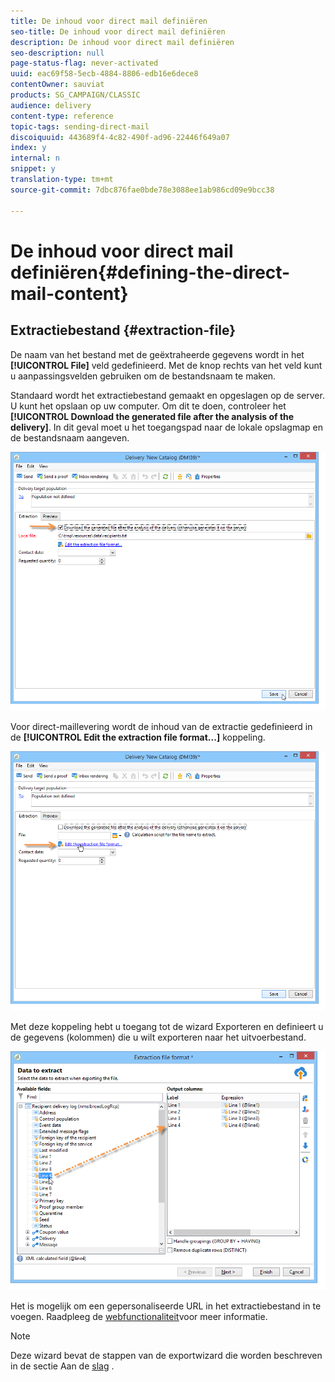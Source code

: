 ```yaml
---
title: De inhoud voor direct mail definiëren
seo-title: De inhoud voor direct mail definiëren
description: De inhoud voor direct mail definiëren
seo-description: null
page-status-flag: never-activated
uuid: eac69f58-5ecb-4884-8806-edb16e6dece8
contentOwner: sauviat
products: SG_CAMPAIGN/CLASSIC
audience: delivery
content-type: reference
topic-tags: sending-direct-mail
discoiquuid: 443689f4-4c82-490f-ad96-22446f649a07
index: y
internal: n
snippet: y
translation-type: tm+mt
source-git-commit: 7dbc876fae0bde78e3088ee1ab986cd09e9bcc38

---
```



# De inhoud voor direct mail definiëren{#defining-the-direct-mail-content}

## Extractiebestand {#extraction-file}

De naam van het bestand met de geëxtraheerde gegevens wordt in het **[!UICONTROL File]** veld gedefinieerd. Met de knop rechts van het veld kunt u aanpassingsvelden gebruiken om de bestandsnaam te maken.

Standaard wordt het extractiebestand gemaakt en opgeslagen op de server. U kunt het opslaan op uw computer. Om dit te doen, controleer het **[!UICONTROL Download the generated file after the analysis of the delivery]**. In dit geval moet u het toegangspad naar de lokale opslagmap en de bestandsnaam aangeven.

![](assets/s_ncs_user_mail_delivery_local_file.png)

Voor direct-maillevering wordt de inhoud van de extractie gedefinieerd in de **[!UICONTROL Edit the extraction file format...]** koppeling.

![](assets/s_ncs_user_mail_delivery_format_link.png)

Met deze koppeling hebt u toegang tot de wizard Exporteren en definieert u de gegevens (kolommen) die u wilt exporteren naar het uitvoerbestand.

![](assets/s_ncs_user_mail_delivery_format_wz.png)

Het is mogelijk om een gepersonaliseerde URL in het extractiebestand in te voegen. Raadpleeg de [webfunctionaliteit](../../web/using/publishing-a-web-form.md)voor meer informatie.

>[!NOTE]
>
>Deze wizard bevat de stappen van de exportwizard die worden beschreven in de sectie Aan de [slag](../../platform/using/exporting-data.md#export-wizard) .
